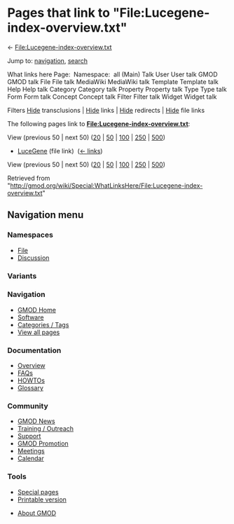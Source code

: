 <div id="mw-page-base" class="noprint">

</div>

<div id="mw-head-base" class="noprint">

</div>

<div id="content" class="mw-body" role="main">

<span id="top"></span>

<div id="mw-js-message" style="display:none;">

</div>



# <span dir="auto">Pages that link to "File:Lucegene-index-overview.txt"</span>

<div id="bodyContent">

<div id="contentSub">

←
[File:Lucegene-index-overview.txt](/wiki/File:Lucegene-index-overview.txt "File:Lucegene-index-overview.txt")

</div>

<div id="jump-to-nav" class="mw-jump">

Jump to: [navigation](#mw-navigation), [search](#p-search)

</div>

<div id="mw-content-text">

What links here Page:  Namespace:  all (Main) Talk User User talk GMOD
GMOD talk File File talk MediaWiki MediaWiki talk Template Template talk
Help Help talk Category Category talk Property Property talk Type Type
talk Form Form talk Concept Concept talk Filter Filter talk Widget
Widget talk

Filters
[Hide](/mediawiki/index.php?title=Special:WhatLinksHere/File:Lucegene-index-overview.txt&hidetrans=1 "Special:WhatLinksHere/File:Lucegene-index-overview.txt")
transclusions \|
[Hide](/mediawiki/index.php?title=Special:WhatLinksHere/File:Lucegene-index-overview.txt&hidelinks=1 "Special:WhatLinksHere/File:Lucegene-index-overview.txt")
links \|
[Hide](/mediawiki/index.php?title=Special:WhatLinksHere/File:Lucegene-index-overview.txt&hideredirs=1 "Special:WhatLinksHere/File:Lucegene-index-overview.txt")
redirects \|
[Hide](/mediawiki/index.php?title=Special:WhatLinksHere/File:Lucegene-index-overview.txt&hideimages=1 "Special:WhatLinksHere/File:Lucegene-index-overview.txt")
file links

The following pages link to
**[File:Lucegene-index-overview.txt](/wiki/File:Lucegene-index-overview.txt "File:Lucegene-index-overview.txt")**:

View (previous 50 \| next 50)
([20](/mediawiki/index.php?title=Special:WhatLinksHere/File:Lucegene-index-overview.txt&limit=20 "Special:WhatLinksHere/File:Lucegene-index-overview.txt")
\|
[50](/mediawiki/index.php?title=Special:WhatLinksHere/File:Lucegene-index-overview.txt&limit=50 "Special:WhatLinksHere/File:Lucegene-index-overview.txt")
\|
[100](/mediawiki/index.php?title=Special:WhatLinksHere/File:Lucegene-index-overview.txt&limit=100 "Special:WhatLinksHere/File:Lucegene-index-overview.txt")
\|
[250](/mediawiki/index.php?title=Special:WhatLinksHere/File:Lucegene-index-overview.txt&limit=250 "Special:WhatLinksHere/File:Lucegene-index-overview.txt")
\|
[500](/mediawiki/index.php?title=Special:WhatLinksHere/File:Lucegene-index-overview.txt&limit=500 "Special:WhatLinksHere/File:Lucegene-index-overview.txt"))

- [LuceGene](/wiki/LuceGene "LuceGene") (file link) ‎
  <span class="mw-whatlinkshere-tools">([←
  links](/mediawiki/index.php?title=Special:WhatLinksHere&target=LuceGene "Special:WhatLinksHere"))</span>

View (previous 50 \| next 50)
([20](/mediawiki/index.php?title=Special:WhatLinksHere/File:Lucegene-index-overview.txt&limit=20 "Special:WhatLinksHere/File:Lucegene-index-overview.txt")
\|
[50](/mediawiki/index.php?title=Special:WhatLinksHere/File:Lucegene-index-overview.txt&limit=50 "Special:WhatLinksHere/File:Lucegene-index-overview.txt")
\|
[100](/mediawiki/index.php?title=Special:WhatLinksHere/File:Lucegene-index-overview.txt&limit=100 "Special:WhatLinksHere/File:Lucegene-index-overview.txt")
\|
[250](/mediawiki/index.php?title=Special:WhatLinksHere/File:Lucegene-index-overview.txt&limit=250 "Special:WhatLinksHere/File:Lucegene-index-overview.txt")
\|
[500](/mediawiki/index.php?title=Special:WhatLinksHere/File:Lucegene-index-overview.txt&limit=500 "Special:WhatLinksHere/File:Lucegene-index-overview.txt"))

</div>

<div class="printfooter">

Retrieved from
"<http://gmod.org/wiki/Special:WhatLinksHere/File:Lucegene-index-overview.txt>"

</div>

<div id="catlinks" class="catlinks catlinks-allhidden">

</div>

<div class="visualClear">

</div>

</div>

</div>

<div id="mw-navigation">

## Navigation menu

<div id="mw-head">



<div id="left-navigation">

<div id="p-namespaces" class="vectorTabs" role="navigation"
aria-labelledby="p-namespaces-label">

### Namespaces

- <span id="ca-nstab-image"><a href="/wiki/File:Lucegene-index-overview.txt" accesskey="c"
  title="View the file page [c]">File</a></span>
- <span id="ca-talk"><a
  href="/mediawiki/index.php?title=File_talk:Lucegene-index-overview.txt&amp;action=edit&amp;redlink=1"
  accesskey="t"
  title="Discussion about the content page [t]">Discussion</a></span>

</div>

<div id="p-variants" class="vectorMenu emptyPortlet" role="navigation"
aria-labelledby="p-variants-label">

### 

### Variants[](#)

<div class="menu">

</div>

</div>

</div>





</div>

</div>

</div>

<div id="mw-panel">

<div id="p-logo" role="banner">

<a href="/wiki/Main_Page"
style="background-image: url(http://gmod.org/images/GMOD-cogs.png);"
title="Visit the main page"></a>

</div>

<div id="p-Navigation" class="portal" role="navigation"
aria-labelledby="p-Navigation-label">

### Navigation

<div class="body">

- <span id="n-GMOD-Home">[GMOD Home](/wiki/Main_Page)</span>
- <span id="n-Software">[Software](/wiki/GMOD_Components)</span>
- <span id="n-Categories-.2F-Tags">[Categories /
  Tags](/wiki/Categories)</span>
- <span id="n-View-all-pages">[View all
  pages](/wiki/Special:AllPages)</span>

</div>

</div>

<div id="p-Documentation" class="portal" role="navigation"
aria-labelledby="p-Documentation-label">

### Documentation

<div class="body">

- <span id="n-Overview">[Overview](/wiki/Overview)</span>
- <span id="n-FAQs">[FAQs](/wiki/Category:FAQ)</span>
- <span id="n-HOWTOs">[HOWTOs](/wiki/Category:HOWTO)</span>
- <span id="n-Glossary">[Glossary](/wiki/Glossary)</span>

</div>

</div>

<div id="p-Community" class="portal" role="navigation"
aria-labelledby="p-Community-label">

### Community

<div class="body">

- <span id="n-GMOD-News">[GMOD News](/wiki/GMOD_News)</span>
- <span id="n-Training-.2F-Outreach">[Training /
  Outreach](/wiki/Training_and_Outreach)</span>
- <span id="n-Support">[Support](/wiki/Support)</span>
- <span id="n-GMOD-Promotion">[GMOD
  Promotion](/wiki/GMOD_Promotion)</span>
- <span id="n-Meetings">[Meetings](/wiki/Meetings)</span>
- <span id="n-Calendar">[Calendar](/wiki/Calendar)</span>

</div>

</div>

<div id="p-tb" class="portal" role="navigation"
aria-labelledby="p-tb-label">

### Tools

<div class="body">

- <span id="t-specialpages"><a href="/wiki/Special:SpecialPages" accesskey="q"
  title="A list of all special pages [q]">Special pages</a></span>
- <span id="t-print"><a
  href="/mediawiki/index.php?title=Special:WhatLinksHere/File:Lucegene-index-overview.txt&amp;printable=yes"
  rel="alternate" accesskey="p"
  title="Printable version of this page [p]">Printable version</a></span>

</div>

</div>

</div>

</div>

<div id="footer" role="contentinfo">

- <span id="footer-places-about">[About
  GMOD](/wiki/GMOD:About "GMOD:About")</span>

<!-- -->






</div>
